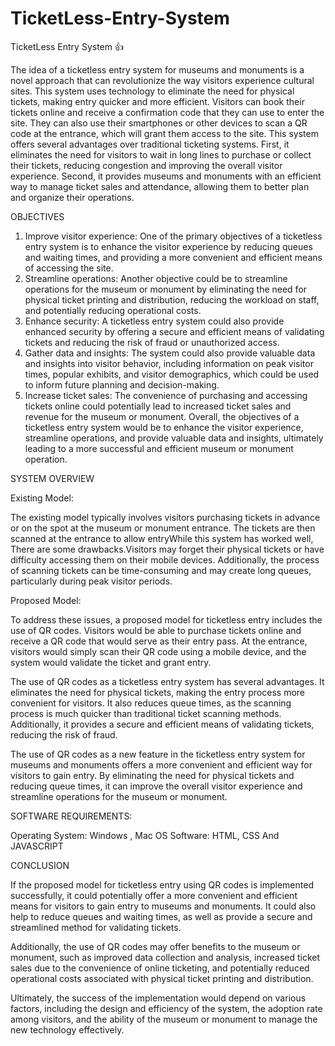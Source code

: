 # TicketLess-Entry-System


TicketLess Entry System 👍

The idea of a ticketless entry system for museums and monuments
is a novel approach that can revolutionize the way visitors experience cultural
sites. This system uses technology to eliminate the need for physical tickets,
making entry quicker and more efficient.
Visitors can book their tickets online and receive a confirmation code
that they can use to enter the site. They can also use their smartphones or
other devices to scan a QR code at the entrance, which will grant them access
to the site.
This system offers several advantages over traditional ticketing systems.
First, it eliminates the need for visitors to wait in long lines to purchase or
collect their tickets, reducing congestion and improving the overall visitor
experience. Second, it provides museums and monuments with an efficient
way to manage ticket sales and attendance, allowing them to better plan and
organize their operations.

OBJECTIVES

1. Improve visitor experience:
One of the primary objectives of a ticketless entry system is to enhance the
visitor experience by reducing queues and waiting times, and providing a more
convenient and efficient means of accessing the site.
2. Streamline operations:
Another objective could be to streamline operations for the museum or
monument by eliminating the need for physical ticket printing and distribution,
reducing the workload on staff, and potentially reducing operational costs.
3. Enhance security:
A ticketless entry system could also provide enhanced security by offering a
secure and efficient means of validating tickets and reducing the risk of fraud or
unauthorized access.
4. Gather data and insights:
The system could also provide valuable data and insights into visitor
behavior, including information on peak visitor times, popular exhibits, and visitor
demographics, which could be used to inform future planning and decision-making.
5. Increase ticket sales:
The convenience of purchasing and accessing tickets online could potentially
lead to increased ticket sales and revenue for the museum or monument.
Overall, the objectives of a ticketless entry system would be to enhance the
visitor experience, streamline operations, and provide valuable data and insights,
ultimately leading to a more successful and efficient museum or monument
operation.

SYSTEM OVERVIEW

Existing Model:

The existing model typically involves visitors purchasing tickets in advance
or on the spot at the museum or monument entrance. The tickets are then scanned at
the entrance to allow entryWhile this system has worked well,
There are some drawbacks.Visitors may forget their physical tickets or have
difficulty accessing them on their mobile devices. Additionally, the process of
scanning tickets can be time-consuming and may create long queues, particularly
during peak visitor periods.

Proposed Model:

To address these issues, a proposed model for ticketless entry includes the
use of QR codes. Visitors would be able to purchase tickets online and receive a QR
code that would serve as their entry pass. At the entrance, visitors would simply
scan their QR code using a mobile device, and the system would validate the ticket
and grant entry.

The use of QR codes as a ticketless entry system has several advantages. It
eliminates the need for physical tickets, making the entry process more convenient
for visitors. It also reduces queue times, as the scanning process is much quicker
than traditional ticket scanning methods. Additionally, it provides a secure and
efficient means of validating tickets, reducing the risk of fraud.

The use of QR codes as a new feature in the ticketless entry system for
museums and monuments offers a more convenient and efficient way for visitors to
gain entry. By eliminating the need for physical tickets and reducing queue times, it
can improve the overall visitor experience and streamline operations for the
museum or monument.

SOFTWARE REQUIREMENTS:

Operating System: Windows , Mac OS
Software: HTML, CSS And JAVASCRIPT

CONCLUSION

If the proposed model for ticketless entry using QR codes is implemented
successfully, it could potentially offer a more convenient and efficient means for
visitors to gain entry to museums and monuments. It could also help to reduce
queues and waiting times, as well as provide a secure and streamlined method for
validating tickets.

Additionally, the use of QR codes may offer benefits to the museum or
monument, such as improved data collection and analysis, increased ticket sales
due to the convenience of online ticketing, and potentially reduced operational
costs associated with physical ticket printing and distribution.

Ultimately, the success of the implementation would depend on various
factors, including the design and efficiency of the system, the adoption rate among
visitors, and the ability of the museum or monument to manage the new technology
effectively.



